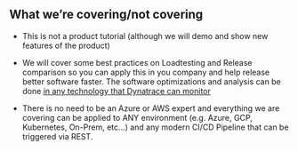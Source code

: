 ## What we’re covering/not covering

- This is not a product tutorial (although we will demo and show new features of the product)
  
- We will cover some best practices on Loadtesting and Release comparison so you can apply this in you company and help release better software faster.
The software optimizations and analysis can be done [in any technology that Dynatrace can monitor](https://www.dynatrace.com/support/help/technology-support/supported-technologies-and-versions/)

- There is no need to be an Azure or AWS expert and everything we are covering can be applied to ANY environment (e.g. Azure, GCP, Kubernetes, On-Prem, etc…) and any modern CI/CD Pipeline that can be triggered via REST.

